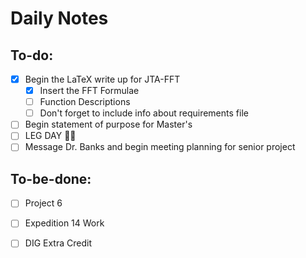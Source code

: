 # Daily Notes
## To-do:
- [x] Begin the LaTeX write up for JTA-FFT
	- [x] Insert the FFT Formulae
	- [ ] Function Descriptions
	- [ ] Don't forget to include info about requirements file
- [ ] Begin statement of purpose for Master's
- [ ] LEG DAY 🦵🐒
- [ ] Message Dr. Banks and begin meeting planning for senior project

## To-be-done:
- [ ] Project 6
- [ ] Expedition 14 Work
- [ ] DIG Extra Credit

